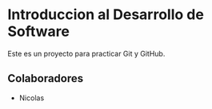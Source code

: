 # Introduccion al Desarrollo de Software
Este es un proyecto para practicar Git y GitHub.

## Colaboradores 
- Nicolas